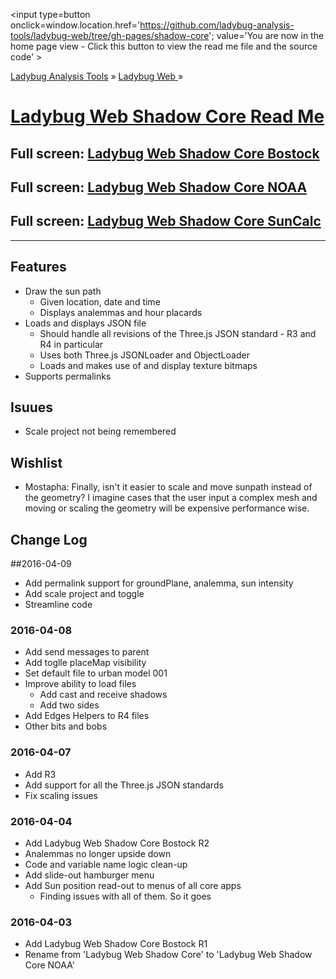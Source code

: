 ﻿<span style=display:none; >[You are now in a GitHub source code view - click this link to view the home page]
( http://ladybug-analysis-tools.github.io/ladybug-web/#shadow-core/readme.md "View file as a web page." ) </span>
<input type=button onclick=window.location.href='https://github.com/ladybug-analysis-tools/ladybug-web/tree/gh-pages/shadow-core'; 
value='You are now in the home page view - Click this button to view the read me file and the source code' >

[Ladybug Analysis Tools]( http://ladybug-analysis-tools.github.io/ ) » [Ladybug Web ]( http://ladybug-analysis-tools.github.io/ladybug-web/ ) »


[Ladybug Web Shadow Core Read Me]( #shadow-core/readme.md )
===


## Full screen: [Ladybug Web Shadow Core Bostock]( http://ladybug-analysis-tools.github.io/ladybug-web/shadow-core/ )

## Full screen: [Ladybug Web Shadow Core NOAA]( http://ladybug-analysis-tools.github.io/ladybug-web/shadow-core/ladybug-web-shadow-core-noaa-r1.html )

## Full screen: [Ladybug Web Shadow Core SunCalc]( http://ladybug-analysis-tools.github.io/ladybug-web/shadow-core/ladybug-web-shadow-core-suncalc-r2.html )

***

## Features

* Draw the sun path
	* Given location, date and time
	* Displays analemmas and hour placards
* Loads and displays JSON file
	* Should handle all revisions of the Three.js JSON standard - R3 and R4 in particular
	* Uses both Three.js JSONLoader and ObjectLoader
	* Loads and makes use of and display texture bitmaps
* Supports permalinks

## Isuues

* Scale project not being remembered

## Wishlist

* Mostapha: Finally, isn't it easier to scale and move sunpath instead of the geometry? I imagine cases that the user input a complex mesh and moving or scaling the geometry will be expensive performance wise.



## Change Log

##2016-04-09

* Add permalink support for groundPlane, analemma, sun intensity
* Add scale project and toggle
* Streamline code

### 2016-04-08

* Add send messages to parent
* Add toglle placeMap visibility
* Set default file to urban model 001
* Improve ability to load files
	* Add cast and receive shadows
	* Add two sides
* Add Edges Helpers to R4 files
* Other bits and bobs


### 2016-04-07

* Add R3
* Add support for all the Three.js JSON standards
* Fix scaling issues

### 2016-04-04

* Add Ladybug Web Shadow Core Bostock R2
* Analemmas no longer upside down
* Code and variable name logic clean-up 
* Add slide-out hamburger menu
* Add Sun position read-out to menus of all core apps
	* Finding issues with all of them. So it goes


### 2016-04-03

* Add Ladybug Web Shadow Core Bostock R1
* Rename from 'Ladybug Web Shadow Core' to 'Ladybug Web Shadow Core NOAA'

